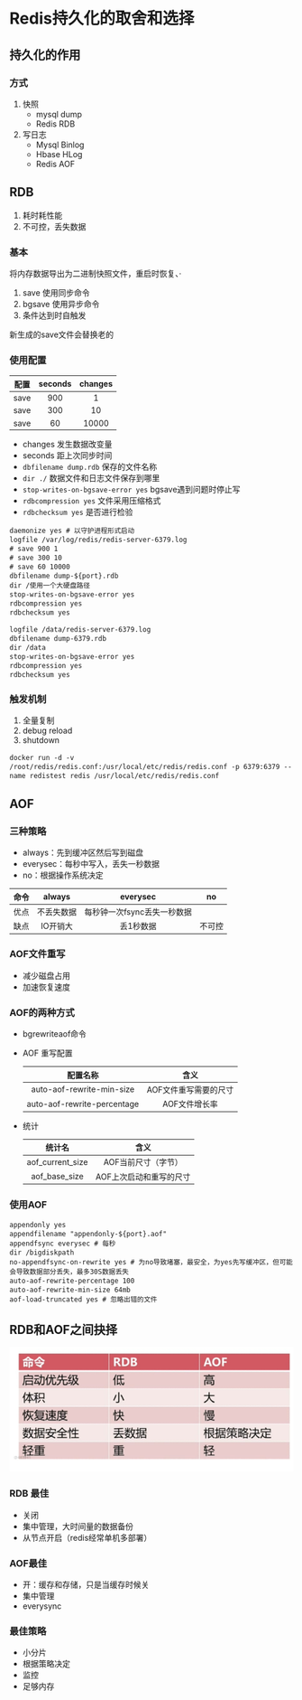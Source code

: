 # Redis持久化的取舍和选择

## 持久化的作用

### 方式

1. 快照
   * mysql dump
   * Redis RDB
2. 写日志
   * Mysql Binlog
   * Hbase HLog
   * Redis AOF

## RDB

1. 耗时耗性能
2. 不可控，丢失数据

### 基本

将内存数据导出为二进制快照文件，重启时恢复、·

1. save 使用同步命令
2. bgsave 使用异步命令
3. 条件达到时自触发

新生成的save文件会替换老的

### 使用配置

|  配置  | seconds | changes |
| :--: | :-----: | :-----: |
| save |   900   |    1    |
| save |   300   |   10    |
| save |   60    |  10000  |

* changes 发生数据改变量
* seconds 距上次同步时间
* `dbfilename dump.rdb` 保存的文件名称
* `dir ./` 数据文件和日志文件保存到哪里
* `stop-writes-on-bgsave-error yes`  bgsave遇到问题时停止写
* `rdbcompression yes`  文件采用压缩格式
* `rdbchecksum yes` 是否进行检验

````
daemonize yes # 以守护进程形式启动
logfile /var/log/redis/redis-server-6379.log
# save 900 1
# save 300 10
# save 60 10000
dbfilename dump-${port}.rdb
dir /使用一个大硬盘路径
stop-writes-on-bgsave-error yes 
rdbcompression yes
rdbchecksum yes
````

`````
logfile /data/redis-server-6379.log
dbfilename dump-6379.rdb
dir /data
stop-writes-on-bgsave-error yes
rdbcompression yes
rdbchecksum yes
`````

### 触发机制

1. 全量复制
2. debug reload
3. shutdown 

````
docker run -d -v /root/redis/redis.conf:/usr/local/etc/redis/redis.conf -p 6379:6379 --name redistest redis /usr/local/etc/redis/redis.conf
````

## AOF

### 三种策略

* always：先到缓冲区然后写到磁盘
* everysec：每秒中写入，丢失一秒数据
* no：根据操作系统决定

|  命令  | always |     everysec     |  no  |
| :--: | :----: | :--------------: | :--: |
|  优点  | 不丢失数据  | 每秒钟一次fsync丢失一秒数据 |      |
|  缺点  | IO开销大  |      丢1秒数据       | 不可控  |

### AOF文件重写

* 减少磁盘占用
* 加速恢复速度

### AOF的两种方式

* bgrewriteaof命令

* AOF 重写配置

  |            配置名称             |      含义      |
  | :-------------------------: | :----------: |
  |  auto-aof-rewrite-min-size  | AOF文件重写需要的尺寸 |
  | auto-aof-rewrite-percentage |   AOF文件增长率   |

* 统计

  |       统计名        |      含义       |
  | :--------------: | :-----------: |
  | aof_current_size |  AOF当前尺寸（字节）  |
  |  aof_base_size   | AOF上次启动和重写的尺寸 |

### 使用AOF

````
appendonly yes
appendfilename "appendonly-${port}.aof"
appendfsync everysec # 每秒
dir /bigdiskpath
no-appendfsync-on-rewrite yes # 为no导致堵塞，最安全，为yes先写缓冲区，但可能会导致数据部分丢失，最多30S数据丢失
auto-aof-rewrite-percentage 100
auto-aof-rewrite-min-size 64mb
aof-load-truncated yes # 忽略出错的文件
````

## RDB和AOF之间抉择

![](./images/1.png)

### RDB 最佳

* 关闭
* 集中管理，大时间量的数据备份
* 从节点开启（redis经常单机多部署）

### AOF最佳

* 开：缓存和存储，只是当缓存时候关
* 集中管理
* everysync

### 最佳策略

* 小分片
* 根据策略决定
* 监控
* 足够内存

